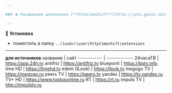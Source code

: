 ```yaml
---

### ★ Расширения дополнения [**httptimeshift**](http://iptv.gen12.net/bugtracker/view.php?id=1675 "")

---
```

📌 **Установка**
- поместить в папку _`..\luaScr\user\httptimeshift\extensions`_

---

**для источников**
название | сайт
------------ | -------------
24часаТВ | https://app.24h.tv
antifriz | https://antifriz.tv
bluepoint | https://bptv.info
lime HD | https://limehd.tv
edem (ILook) | https://ilook.tv
megogo TV | https://megogo.ru
peers TV | https://peers.tv
yandex | https://tv.yandex.ru
TV+ HD | https://www.tvplusonline.ru
RT | https://rt.ru
impuls TV | http://impulstv.ru

<!---
⚠ **Внимание!**



--->
